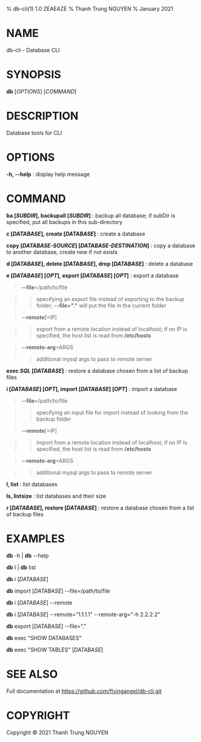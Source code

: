 % db-cli(1) 1.0 ZEAEAZE
% Thanh Trung NGUYEN
% January 2021

# NAME

db-cli - Database CLI

# SYNOPSIS

**db** [*OPTIONS*] [*COMMAND*]

# DESCRIPTION

Database tools for CLI

# OPTIONS

**-h, --help**
: display help message

# COMMAND

**ba [*SUBDIR*], backupall [*SUBDIR*]**
: backup all database; if subDir is specified, put all backups in this sub-directory

**c [*DATABASE*], create [*DATABASE*]**
: create a database

**copy [*DATABASE-SOURCE*] [*DATABASE-DESTINATION*]**
: copy a database to another database, create new if not exists

**d [*DATABASE*], delete [*DATABASE*], drop [*DATABASE*]**
: delete a database

**e [*DATABASE*] [*OPT*], export [*DATABASE*] [*OPT*]**
: export a database

> **--file**=/path/to/file

> > specifying an export file instead of exporting to the backup folder; **--file="."** will put the file in the current folder

> **--remote**[=IP]

> > export from a remote location instead of localhost; if no IP is specified, the host list is read from **/etc/hosts**

> **--remote-arg**=ARGS

> > additional mysql args to pass to remote server

**exec *SQL* [*DATABASE*]**
: restore a database chosen from a list of backup files

**i [*DATABASE*] [*OPT*], import [*DATABASE*] [*OPT*]**
: import a database

> **--file**=/path/to/file

> > specifying an input file for import instead of looking from the backup folder

> **--remote**[=IP]

> > import from a remote location instead of localhost; if no IP is specified, the host list is read from **/etc/hosts**

> **--remote-arg**=ARGS

> > additional mysql args to pass to remote server

**l, list**
: list databases

**ls, listsize**
: list databases and their size

**r [*DATABASE*], restore [*DATABASE*]**
: restore a database chosen from a list of backup files

# EXAMPLES

**db** -h | **db** --help

**db** l | **db** list

**db** i [*DATABASE*]

**db** import [*DATABASE*] --file=/path/to/file

**db** i [*DATABASE*] --remote

**db** i [*DATABASE*] --remote="1.1.1.1" --remote-arg="-h 2.2.2.2"

**db** export [*DATABASE*] --file="."

**db** exec "SHOW DATABASES"

**db** exec "SHOW TABLES" [*DATABASE*]

# SEE ALSO

Full documentation at https://github.com/flyingangel/db-cli.git

# COPYRIGHT

Copyright © 2021 Thanh Trung NGUYEN
